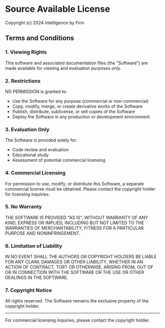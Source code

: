 # Source Available License

Copyright (c) 2024 Intelligence by Finn

## Terms and Conditions

### 1. Viewing Rights
This software and associated documentation files (the "Software") are made available for viewing and evaluation purposes only.

### 2. Restrictions
NO PERMISSION is granted to:
- Use the Software for any purpose (commercial or non-commercial)
- Copy, modify, merge, or create derivative works of the Software
- Publish, distribute, sublicense, or sell copies of the Software
- Deploy the Software in any production or development environment

### 3. Evaluation Only
The Software is provided solely for:
- Code review and evaluation
- Educational study
- Assessment of potential commercial licensing

### 4. Commercial Licensing
For permission to use, modify, or distribute this Software, a separate commercial license must be obtained. Please contact the copyright holder for licensing inquiries.

### 5. No Warranty
THE SOFTWARE IS PROVIDED "AS IS", WITHOUT WARRANTY OF ANY KIND, EXPRESS OR IMPLIED, INCLUDING BUT NOT LIMITED TO THE WARRANTIES OF MERCHANTABILITY, FITNESS FOR A PARTICULAR PURPOSE AND NONINFRINGEMENT.

### 6. Limitation of Liability
IN NO EVENT SHALL THE AUTHORS OR COPYRIGHT HOLDERS BE LIABLE FOR ANY CLAIM, DAMAGES OR OTHER LIABILITY, WHETHER IN AN ACTION OF CONTRACT, TORT OR OTHERWISE, ARISING FROM, OUT OF OR IN CONNECTION WITH THE SOFTWARE OR THE USE OR OTHER DEALINGS IN THE SOFTWARE.

### 7. Copyright Notice
All rights reserved. The Software remains the exclusive property of the copyright holder.

---

For commercial licensing inquiries, please contact the copyright holder.